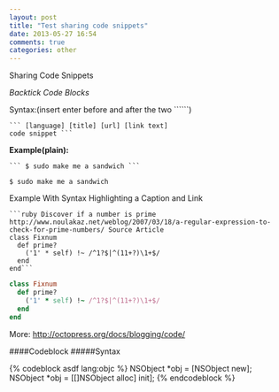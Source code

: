 ```yaml
---
layout: post
title: "Test sharing code snippets"
date: 2013-05-27 16:54
comments: true
categories: other
---
```



Sharing Code Snippets

<!-- more -->

*Backtick Code Blocks*

Syntax:(insert enter before and after the two ``````)

```
``` [language] [title] [url] [link text]
code snippet ```

```

**Example(plain):**
```
``` $ sudo make me a sandwich ```

```

```
$ sudo make me a sandwich
```

Example With Syntax Highlighting a Caption and Link

``` 
```ruby Discover if a number is prime http://www.noulakaz.net/weblog/2007/03/18/a-regular-expression-to-check-for-prime-numbers/ Source Article
class Fixnum
  def prime?
    ('1' * self) !~ /^1?$|^(11+?)\1+$/
  end
end```
```


``` ruby Discover if a number is prime http://www.noulakaz.net/weblog/2007/03/18/a-regular-expression-to-check-for-prime-numbers/ Source Article
class Fixnum
  def prime?
    ('1' * self) !~ /^1?$|^(11+?)\1+$/
  end
end
```


More:
http://octopress.org/docs/blogging/code/


####Codeblock
#####Syntax

{% codeblock asdf lang:objc %}
NSObject *obj = [NSObject new];
NSObject *obj = [[]NSObject alloc] init];
{% endcodeblock %}



